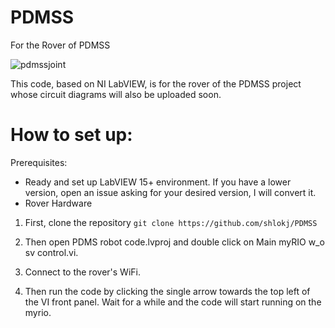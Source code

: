 # PDMSS
For the Rover of PDMSS

![pdmssjoint](https://user-images.githubusercontent.com/34567765/35388090-6934667c-01f8-11e8-8e77-0362319642b1.jpg)

This code, based on NI LabVIEW, is for the rover of the PDMSS project whose circuit diagrams will also be uploaded soon.

# How to set up:

Prerequisites:
- Ready and set up LabVIEW 15+ environment. If you have a lower version, open an issue asking for your desired version, I will convert it.
- Rover Hardware

1. First, clone the repository
`git clone https://github.com/shlokj/PDMSS`

2. Then open PDMS robot code.lvproj and double click on Main myRIO w_o sv control.vi.

3. Connect to the rover's WiFi.

4. Then run the code by clicking the single arrow towards the top left of the VI front panel.
Wait for a while and the code will start running on the myrio.
